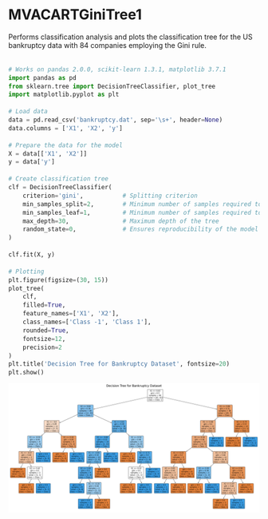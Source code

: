 # MVACARTGiniTree1
Performs classification analysis and plots the classification tree for the US bankruptcy data with 84 companies employing the Gini rule.
```python

# Works on pandas 2.0.0, scikit-learn 1.3.1, matplotlib 3.7.1
import pandas as pd
from sklearn.tree import DecisionTreeClassifier, plot_tree
import matplotlib.pyplot as plt

# Load data
data = pd.read_csv('bankruptcy.dat', sep='\s+', header=None)
data.columns = ['X1', 'X2', 'y']

# Prepare the data for the model
X = data[['X1', 'X2']]
y = data['y']

# Create classification tree
clf = DecisionTreeClassifier(
    criterion='gini',           # Splitting criterion
    min_samples_split=2,        # Minimum number of samples required to split a node
    min_samples_leaf=1,         # Minimum number of samples required to be at a leaf node
    max_depth=30,               # Maximum depth of the tree
    random_state=0,             # Ensures reproducibility of the model
)

clf.fit(X, y)

# Plotting
plt.figure(figsize=(30, 15))
plot_tree(
    clf,
    filled=True,
    feature_names=['X1', 'X2'],
    class_names=['Class -1', 'Class 1'],
    rounded=True,
    fontsize=12,
    precision=2
)
plt.title('Decision Tree for Bankruptcy Dataset', fontsize=20)
plt.show()

```
![MVACARTGiniTree1](MVACARTGiniTree1_python.png)